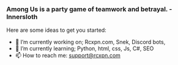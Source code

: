 ### Among Us is a party game of teamwork and betrayal. - Innersloth 


Here are some ideas to get you started:

- 🔭 I’m currently working on; Rcxpn.com, Snek, Discord bots,
- 🌱 I’m currently learning; Python, html, css, Js, C#, SEO
- 📫 How to reach me: support@rcxpn.com
